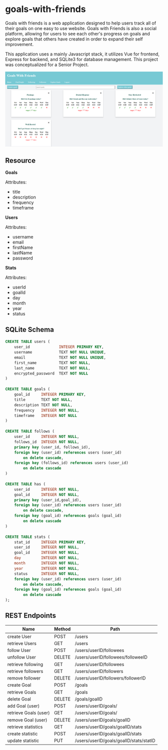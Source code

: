 # goals-with-friends

Goals with friends is a web application designed to help users track all of their goals on one easy to use website. Goals with Friends is also a social platform, allowing for users to see each other's progress on goals and explore goals that others have created in order to expand their self improvement.

This application uses a mainly Javascript stack, it utilizes Vue for frontend, Express for backend, and SQLite3 for database management. This project was conceptualized for a Senior Project.

![alt text](https://github.com/GTatertots/online-goal-tracker/blob/main/image.png?raw=true)

## Resource

**Goals**

Attributes:

* title
* description
* frequency  
* timeframe  

**Users**

Attributes:

* username 
* email
* firstName
* lastName
* password

**Stats**

Attributes:


* userId
* goalId
* day   
* month 
* year
* status

## SQLite Schema

```sql 
CREATE TABLE users (
    user_id             INTEGER PRIMARY KEY,
    username            TEXT NOT NULL UNIQUE,
    email               TEXT NOT NULL UNIQUE,
    first_name          TEXT NOT NULL,
    last_name           TEXT NOT NULL,
    encrypted_password  TEXT NOT NULL
)

CREATE TABLE goals (
    goal_id     INTEGER PRIMARY KEY,
    title       TEXT NOT NULL,
    description TEXT NOT NULL,
    frequency   INTEGER NOT NULL,
    timeframe   INTEGER NOT NULL
)

CREATE TABLE follows (
    user_id     INTEGER NOT NULL,
    follows_id  INTEGER NOT NULL,
    primary key (user_id, follows_id),
    foreign key (user_id) references users (user_id)
        on delete cascade,
    foreign key (follows_id) references users (user_id)
        on delete cascade
)

CREATE TABLE has (
    user_id     INTEGER NOT NULL,
    goal_id     INTEGER NOT NULL,
    primary key (user_id,goal_id),
    foreign key (user_id) references users (user_id)
        on delete cascade,
    foreign key (goal_id) references goals (goal_id)
        on delete cascade
)

CREATE TABLE stats (
    stat_id     INTEGER PRIMARY KEY,
    user_id     INTEGER NOT NULL,
    goal_id     INTEGER NOT NULL,
    day         INTEGER NOT NULL,
    month       INTEGER NOT NULL,
    year        INTEGER NOT NULL,
    status      INTEGER NOT NULL,
    foreign key (user_id) references users (user_id)
        on delete cascade,
    foreign key (goal_id) references goals (goal_id)
        on delete cascade
);
```


## REST Endpoints

Name                  | Method | Path
----------------------|--------|------------------
create User           | POST   | /users
retrieve Users        | GET    | /users
follow User           | POST   | /users/userID/followees
unfollow User         | DELETE | /users/userID/followees/followeeID
retrieve following    | GET    | /users/userID/followees
retrieve followers    | GET    | /users/userID/followers
remove follower       | DELETE | /users/userID/followers/followerID
create Goal           | POST   | /goals
retrieve Goals        | GET    | /goals
delete Goal           | DELETE | /goals/goalID
add Goal (user)       | POST   | /users/userID/goals/
retrieve Goals (user) | GET    | /users/userID/goals/
remove Goal (user)    | DELETE | /users/userID/goals/goalID
retrieve statistics   | GET    | /users/userID/goals/goalID/stats
create statistic      | POST   | /users/userID/goals/goalID/stats
update statistic      | PUT    | /users/userID/goals/goalID/stats/statID


